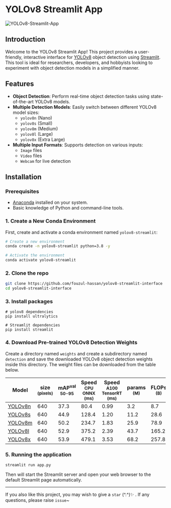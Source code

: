 # YOLOv8 Streamlit App

![YOLOv8-Streamlit-App](https://your-image-link.com/banner-image.jpg)

## Introduction

Welcome to the YOLOv8 Streamlit App! This project provides a user-friendly, interactive interface for [YOLOv8](https://github.com/ultralytics/ultralytics) object detection using [Streamlit](https://github.com/streamlit/streamlit). This tool is ideal for researchers, developers, and hobbyists looking to experiment with object detection models in a simplified manner.

## Features

- **Object Detection**: Perform real-time object detection tasks using state-of-the-art YOLOv8 models.
- **Multiple Detection Models**: Easily switch between different YOLOv8 model sizes:
  - `yolov8n` (Nano)
  - `yolov8s` (Small)
  - `yolov8m` (Medium)
  - `yolov8l` (Large)
  - `yolov8x` (Extra Large)
- **Multiple Input Formats**: Supports detection on various inputs:
  - `Image` files
  - `Video` files
  - `Webcam` for live detection

## Installation

### Prerequisites

- [Anaconda](https://www.anaconda.com/products/distribution) installed on your system.
- Basic knowledge of Python and command-line tools.

### 1. Create a New Conda Environment

First, create and activate a conda environment named `yolov8-streamlit`:

```bash
# Create a new environment
conda create -n yolov8-streamlit python=3.8 -y

# Activate the environment
conda activate yolov8-streamlit
```

### 2. Clone the repo

```bash
git clone https://github.com/fouzul-hassan/yolov8-streamlit-interface
cd yolov8-streamlit-interface

```


### 3. Install packages
```commandline
# yolov8 dependencies
pip install ultralytics

# Streamlit dependencies
pip install streamlit
```
### 4. Download Pre-trained YOLOv8 Detection Weights
Create a directory named `weights` and create a subdirectory named `detection` and save the downloaded YOLOv8 object detection weights inside this directory. The weight files can be downloaded from the table below.

| Model                                                                                | size<br><sup>(pixels) | mAP<sup>val<br>50-95 | Speed<br><sup>CPU ONNX<br>(ms) | Speed<br><sup>A100 TensorRT<br>(ms) | params<br><sup>(M) | FLOPs<br><sup>(B) |
| ------------------------------------------------------------------------------------ | --------------------- | -------------------- | ------------------------------ | ----------------------------------- | ------------------ | ----------------- |
| [YOLOv8n](https://github.com/ultralytics/assets/releases/download/v0.0.0/yolov8n.pt) | 640                   | 37.3                 | 80.4                           | 0.99                                | 3.2                | 8.7               |
| [YOLOv8s](https://github.com/ultralytics/assets/releases/download/v0.0.0/yolov8s.pt) | 640                   | 44.9                 | 128.4                          | 1.20                                | 11.2               | 28.6              |
| [YOLOv8m](https://github.com/ultralytics/assets/releases/download/v0.0.0/yolov8m.pt) | 640                   | 50.2                 | 234.7                          | 1.83                                | 25.9               | 78.9              |
| [YOLOv8l](https://github.com/ultralytics/assets/releases/download/v0.0.0/yolov8l.pt) | 640                   | 52.9                 | 375.2                          | 2.39                                | 43.7               | 165.2             |
| [YOLOv8x](https://github.com/ultralytics/assets/releases/download/v0.0.0/yolov8x.pt) | 640                   | 53.9                 | 479.1                          | 3.53                                | 68.2               | 257.8             |


### 5. Running the application
```commandline
streamlit run app.py
```
Then will start the Streamlit server and open your web browser to the default Streamlit page automatically.


***

If you also like this project, you may wish to give a `star` (^.^)✨ . If any questions, please raise `issue`~
